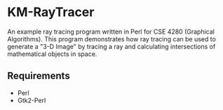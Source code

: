 # KM-RayTracer

An example ray tracing program written in Perl for CSE 4280 (Graphical Algorithms).  This program demonstrates how ray tracing can be used to generate a "3-D Image" by tracing a ray and calculating intersections of mathematical objects in space.

## Requirements

* Perl
* Gtk2-Perl